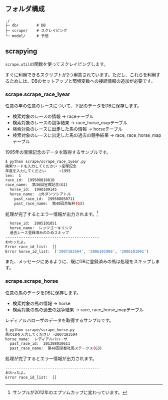 ## フォルダ構成
```
./
├─ db/        # DB
├─ scrape/    # スクレイピング
└─ model/     # 予想
```

## scrapying
`scrape.util`の関数を使ってスクレイピングします。

すぐに利用できるスクリプトが2つ用意されています。ただし、これらを利用するためには、DBのセットアップと環境変数への接続情報の追加が必要です。

### scrape.scrape_race_1year
任意の年の任意のレースについて、下記のデータをDBに保存します。

- 検索対象のレースの情報 -> raceテーブル
- 検索対象のレースの競争結果 -> race_horse_mapテーブル
- 検索対象のレースに出走した馬の情報 -> horseテーブル
- 検索対象のレースに出走した馬の過去の競争結果 -> race, race_horse_mapテーブル

1995年の宝塚記念のデータを取得するサンプルです。

```sh
$ python scrape/scrape_race_1year.py
検索ワードを入力してください >宝塚記念
年度を入力してください      >1995
len:  1
race_id:  199508010810
race_name:  第36回宝塚記念(G1)
  horse_id:  1990109145
  horse_name:  ○外ダンツシアトル
    past_race_id:  199508050711
    past_race_name:  第40回京阪杯(G3)
```

処理が完了するとエラー情報が出力されます。[^1]

```sh
  horse_id:  2005101851
  horse_name:  レッツゴーキリシマ
  過去レース登録済みのためスキップ
------------------------------------------
おわったよ。
Error race_id_list:  []
Error horse_id_list:  ['2007103594', '2006101906', '2006101091']
```

また、メッセージにあるように、既にDBに登録済みの馬は処理をスキップします。

[^1]:サンプルが2012年のエプソムカップに変わっています。

### scrape.scrape_horse
任意の馬のデータをDBに保存します。

- 検索対象の馬の情報 -> horse
- 検索対象の馬の過去の競争結果 -> race, race_horse_mapテーブル

レディアルバローザのデータを取得するサンプルです。

```sh
$ python scrape/scrape_horse.py 
馬のIDを入力してください >2007103594
horse_name:  レディアルバローザ
  past_race_id:  201308010611
  past_race_name:  第48回京都牝馬ステークス(G3)
```

処理が完了するとエラー情報が出力されます。

```sh
------------------------------------------
おわったよ。
Error race_id_list:  []
```
